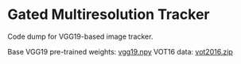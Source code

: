 # Gated Multiresolution Tracker

Code dump for VGG19-based image tracker.

Base VGG19 pre-trained weights: [vgg19.npy](https://mega.nz/#!xZ8glS6J!MAnE91ND_WyfZ_8mvkuSa2YcA7q-1ehfSm-Q1fxOvvs)
VOT16 data: [vot2016.zip](http://box.vicos.si/vot/vot2016.zip)

